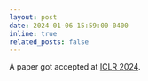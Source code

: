 ```yaml
---
layout: post
date: 2024-01-06 15:59:00-0400
inline: true
related_posts: false
---
```


A paper got accepted at [ICLR 2024](https://iclr.cc/).
